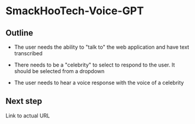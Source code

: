 # SmackHooTech-Voice-GPT

## Outline

* The user needs the ability to "talk to" the web application and have text transcribed

* There needs to be a "celebrity" to select to respond to the user.  It should be selected from a dropdown

* The user needs to hear a voice response with the voice of a celebrity 

## Next step

Link to actual URL
